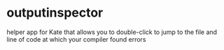 # outputinspector
helper app for Kate that allows you to double-click to jump to the file and line of code at which your compiler found errors
